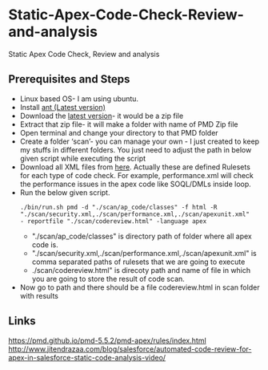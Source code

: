 # Static-Apex-Code-Check-Review-and-analysis
Static Apex Code Check, Review and analysis

## Prerequisites and Steps
* Linux based OS- I am using ubuntu.
* Install [ant (Latest version)](https://howtoprogram.xyz/2016/10/14/install-apache-ant-ubuntu-16-04-lts-xenial-xerus/)
* Download the [latest version](https://help.github.com/articles/basic-writing-and-formatting-syntax/)- it would be a zip file
* Extract that zip file- it will make a folder with name of PMD Zip file
* Open terminal and change your directory to that PMD folder
* Create a folder ‘scan’- you can manage your own - I just created to keep my stuffs in different folders. You just need to adjust the path in below given script while executing the script
* Download all XML files from [here](https://help.github.com/articles/basic-writing-and-formatting-syntax/). Actually these are defined Rulesets for each type of code check. For example, performance.xml will check the performance issues in the apex code like SOQL/DMLs inside loop.
* Run the below given script. 
     ~~~
     ./bin/run.sh pmd -d "./scan/ap_code/classes" -f html -R "./scan/security.xml,./scan/performance.xml,./scan/apexunit.xml"   - reportfile "./scan/codereview.html" -language apex
     ~~~
     - "./scan/ap_code/classes"     is directory path of folder where all apex code is.
     - "./scan/security.xml,./scan/performance.xml,./scan/apexunit.xml"    is comma separated paths of rulesets that we are going to execute
     - ./scan/codereview.html"   is direcoty path and name of file in which you are going to store the result of code scan.
* Now go to path and there should be a file codereview.html in scan folder with results

## Links
https://pmd.github.io/pmd-5.5.2/pmd-apex/rules/index.html
http://www.jitendrazaa.com/blog/salesforce/automated-code-review-for-apex-in-salesforce-static-code-analysis-video/

